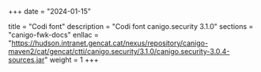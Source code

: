+++
date        = "2024-01-15"

title       = "Codi font"
description = "Codi font canigo.security 3.1.0"
sections    = "canigo-fwk-docs"
enllac		= "https://hudson.intranet.gencat.cat/nexus/repository/canigo-maven2/cat/gencat/ctti/canigo.security/3.1.0/canigo.security-3.0.4-sources.jar"
weight		= 1
+++
